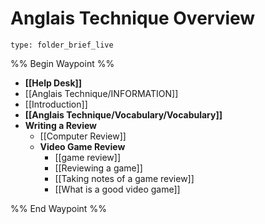 # Anglais Technique Overview
 
```ccard
type: folder_brief_live
```
 
%% Begin Waypoint %%
- **[[Help Desk]]**
- [[Anglais Technique/INFORMATION]]
- [[Introduction]]
- **[[Anglais Technique/Vocabulary/Vocabulary]]**
- **Writing a Review**
	- [[Computer Review]]
	- **Video Game Review**
		- [[game review]]
		- [[Reviewing a game]]
		- [[Taking notes of a game review]]
		- [[What is a good video game]]

%% End Waypoint %%